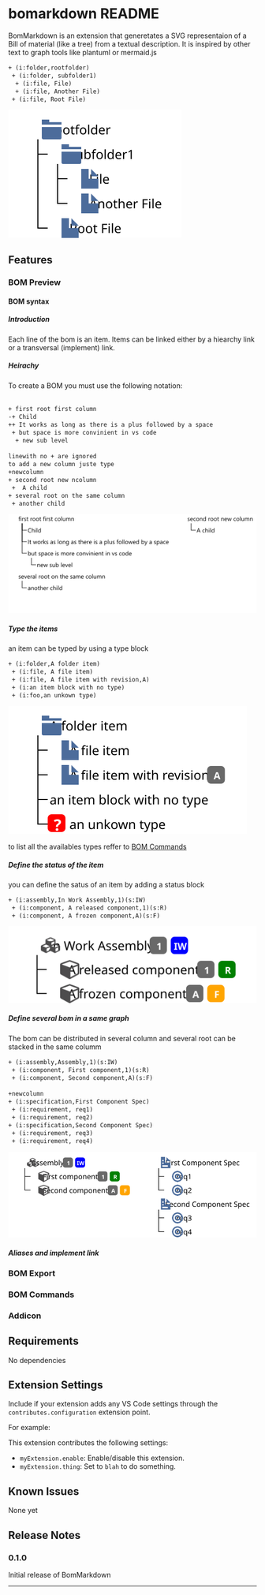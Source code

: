 # bomarkdown README

BomMarkdown is an extension that generetates a SVG representaion of a Bill of material (like a tree) from a textual description. It is inspired by other text to graph tools like plantuml or mermaid.js

```BoMMarkdown:Images/FolderExample
+ (i:folder,rootfolder)
 + (i:folder, subfolder1)
  + (i:file, File)
  + (i:file, Another File)
 + (i:file, Root File)
```

![Images/FolderExample](Images/FolderExample.svg "Images/FolderExample")

## Features

### BOM Preview

#### BOM syntax

##### Introduction

Each line of the bom is an item. Items can be linked either by a hiearchy link or a transversal (implement) link.

##### Heirachy

To create a BOM you must use the following notation:

```BoMMarkdown:BOMHierachy

+ first root first column
-+ Child
++ It works as long as there is a plus followed by a space
 + but space is more convinient in vs code
  + new sub level

linewith no + are ignored
to add a new column juste type
+newcolumn
+ second root new ncolumn
 +  A child
+ several root on the same column
 + another child

```

![Hierarchy](./Images/bomheirachy.png "BomMarkdown Hierachy")

##### Type the items
an item can be typed by using a type block

```BoMMarkdown:Images/typeitem
+ (i:folder,A folder item)
 + (i:file, A file item)
 + (i:file, A file item with revision,A)
 + (i:an item block with no type)
 + (i:foo,an unkown type)
```

![Images/typeitem](Images/typeitem.svg "Images/typeitem")

to list all the availables types reffer to [BOM Commands](#bom-commands)

##### Define the status of the item

you can define the satus of an item by adding a status block 

```BoMMarkdown:Images/statusitem
+ (i:assembly,In Work Assembly,1)(s:IW)
 + (i:component, A released component,1)(s:R)
 + (i:component, A frozen component,A)(s:F)

```

![Images/statusitem](Images/statusitem.svg "Images/statusitem")

##### Define several bom in a same graph

The bom can be distributed in several column and several root can be stacked in the same columm

```BoMMarkdown:Images/multicolumn
+ (i:assembly,Assembly,1)(s:IW)
 + (i:component, First component,1)(s:R)
 + (i:component, Second component,A)(s:F)

+newcolumn
+ (i:specification,First Component Spec)
 + (i:requirement, req1)
 + (i:requirement, req2)
+ (i:specification,Second Component Spec)
 + (i:requirement, req3)
 + (i:requirement, req4)
```

![Images/multicolumn](Images/multicolumn.svg "Images/multicolumn")


##### Aliases and implement link


### BOM Export

### BOM Commands

### Addicon

## Requirements

No dependencies

## Extension Settings

Include if your extension adds any VS Code settings through the `contributes.configuration` extension point.

For example:

This extension contributes the following settings:

* `myExtension.enable`: Enable/disable this extension.
* `myExtension.thing`: Set to `blah` to do something.

## Known Issues

None yet

## Release Notes

### 0.1.0

Initial release of BomMarkdown

---
